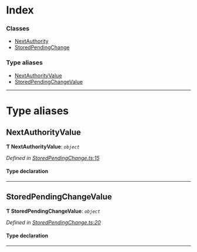 

# Index

### Classes

* [NextAuthority](../classes/_storedpendingchange_.nextauthority.md)
* [StoredPendingChange](../classes/_storedpendingchange_.storedpendingchange.md)

### Type aliases

* [NextAuthorityValue](_storedpendingchange_.md#nextauthorityvalue)
* [StoredPendingChangeValue](_storedpendingchange_.md#storedpendingchangevalue)

---

# Type aliases

<a id="nextauthorityvalue"></a>

##  NextAuthorityValue

**Ƭ NextAuthorityValue**: *`object`*

*Defined in [StoredPendingChange.ts:15](https://github.com/polkadot-js/api/blob/54eada5/packages/types/src/StoredPendingChange.ts#L15)*

#### Type declaration

___
<a id="storedpendingchangevalue"></a>

##  StoredPendingChangeValue

**Ƭ StoredPendingChangeValue**: *`object`*

*Defined in [StoredPendingChange.ts:20](https://github.com/polkadot-js/api/blob/54eada5/packages/types/src/StoredPendingChange.ts#L20)*

#### Type declaration

___

